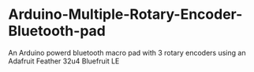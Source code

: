 # Arduino-Multiple-Rotary-Encoder-Bluetooth-pad
An Arduino powerd bluetooth macro pad with 3 rotary encoders using an Adafruit Feather 32u4 Bluefruit LE
